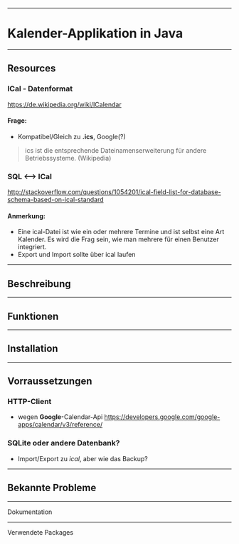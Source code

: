 -------------------------------------------------------------------------------
# Kalender-Applikation in Java

---
## Resources

### ICal - Datenformat
https://de.wikipedia.org/wiki/ICalendar

#### Frage:
* Kompatibel/Gleich zu **.ics**, Google(?)
> ics ist die entsprechende Dateinamenserweiterung für andere Betriebssysteme. (Wikipedia)

### SQL <--> ICal
http://stackoverflow.com/questions/1054201/ical-field-list-for-database-schema-based-on-ical-standard

#### Anmerkung:
* Eine ical-Datei ist wie ein oder mehrere Termine und ist selbst eine Art Kalender. Es wird die Frag sein, wie man mehrere für einen Benutzer integriert.
* Export und Import sollte über ical laufen

---
##  Beschreibung

---
##  Funktionen

---
##  Installation

---
##  Vorraussetzungen

### HTTP-Client
* wegen **Google**-Calendar-Api
https://developers.google.com/google-apps/calendar/v3/reference/

### SQLite oder andere Datenbank?
* Import/Export zu *ical*, aber wie das Backup?

---
##  Bekannte Probleme

---
  Dokumentation

---
  Verwendete Packages
